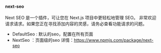 #### next-seo
Next SEO 是一个插件，可让您在 Next.js 项目中更轻松地管理 SEO。 非常欢迎请求请求。如果您正在寻找添加内容的灵感，请务必查看功能请求的问题。
- DefaultSeo : 默认的seo，配置在所有页面
- NextSeo ：页面级的seo
详情：https://www.npmjs.com/package/next-seo